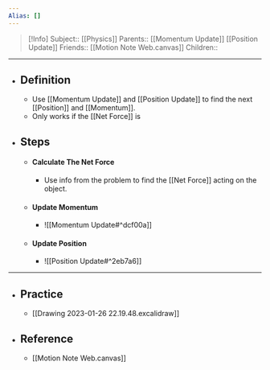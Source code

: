 ```yaml
---
Alias: []
---
```

> [!Info]
> Subject:: [[Physics]]
> Parents:: [[Momentum Update]] [[Position Update]]
> Friends:: [[Motion Note Web.canvas]]
> Children:: 
---
- ## Definition
	- Use [[Momentum Update]] and [[Position Update]] to find the next [[Position]] and [[Momentum]].
	- Only works if the [[Net Force]] is 
- ## Steps
	- #### Calculate The Net Force
		- Use info from the problem to find the [[Net Force]] acting on the object.
	- #### Update Momentum
		- ![[Momentum Update#^dcf00a]]
	- #### Update Position
		- ![[Position Update#^2eb7a6]]
---
- ## Practice
	- [[Drawing 2023-01-26 22.19.48.excalidraw]]
- ## Reference
	- [[Motion Note Web.canvas]]